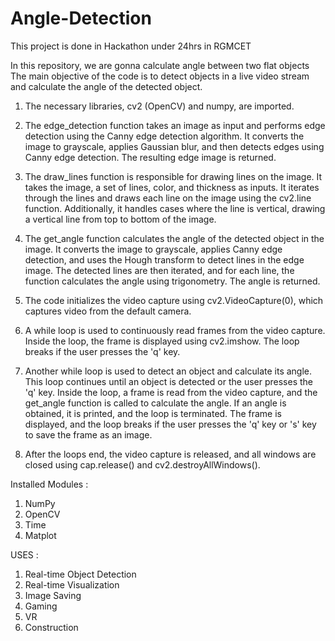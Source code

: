 # Angle-Detection
This project is done in Hackathon under 24hrs in RGMCET

In this repository, we are gonna calculate angle between two flat objects
The main objective of the code is to detect objects in a live video stream and calculate the angle of the detected object.
1. The necessary libraries, cv2 (OpenCV) and numpy, are imported.

2. The edge_detection function takes an image as input and performs edge detection using the Canny edge detection algorithm. It converts the image to grayscale, applies Gaussian blur, and then detects edges using Canny edge detection. The resulting edge image is returned.

3. The draw_lines function is responsible for drawing lines on the image. It takes the image, a set of lines, color, and thickness as inputs. It iterates through the lines and draws each line on the image using the cv2.line function. Additionally, it handles cases where the line is vertical, drawing a vertical line from top to bottom of the image.

4. The get_angle function calculates the angle of the detected object in the image. It converts the image to grayscale, applies Canny edge detection, and uses the Hough transform to detect lines in the edge image. The detected lines are then iterated, and for each line, the function calculates the angle using trigonometry. The angle is returned.

5. The code initializes the video capture using cv2.VideoCapture(0), which captures video from the default camera.

6. A while loop is used to continuously read frames from the video capture. Inside the loop, the frame is displayed using cv2.imshow. The loop breaks if the user presses the 'q' key.

7. Another while loop is used to detect an object and calculate its angle. This loop continues until an object is detected or the user presses the 'q' key. Inside the loop, a frame is read from the video capture, and the get_angle function is called to calculate the angle. If an angle is obtained, it is printed, and the loop is terminated. The frame is displayed, and the loop breaks if the user presses the 'q' key or 's' key to save the frame as an image.

8. After the loops end, the video capture is released, and all windows are closed using cap.release() and cv2.destroyAllWindows().

Installed Modules :
1. NumPy
2. OpenCV
3. Time
4. Matplot

USES :
1. Real-time Object Detection
2. Real-time Visualization
3. Image Saving
4. Gaming
5. VR
6. Construction

